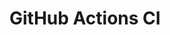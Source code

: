 # GitHub Actions CI























































































































































































































































































































































































































































































































































































































































































































































































































































































































































































































































































































































































































































































































































